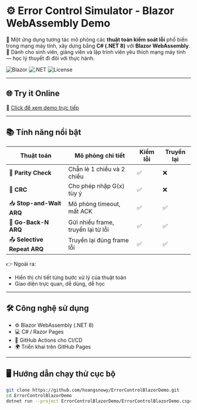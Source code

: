 # ⚙️ Error Control Simulator - Blazor WebAssembly Demo

🚀 Một ứng dụng tương tác mô phỏng các **thuật toán kiểm soát lỗi** phổ biến trong mạng máy tính, xây dựng bằng **C# (.NET 8)** với **Blazor WebAssembly**.  
🧠 Dành cho sinh viên, giảng viên và lập trình viên yêu thích mạng máy tính — học lý thuyết đi đôi với thực hành.

![Blazor](https://img.shields.io/badge/Blazor-WebAssembly-purple) 
![.NET](https://img.shields.io/badge/.NET-8-blue) 
![License](https://img.shields.io/github/license/hoangsnowy/ErrorControlBlazorDemo)

---

## 🌐 Try it Online

🎯 [Click để xem demo trực tiếp](https://hoangsnowy.github.io/ErrorControlBlazorDemo/)

---

## 📚 Tính năng nổi bật

| Thuật toán | Mô phỏng chi tiết | Kiểm lỗi | Truyền lại |
|------------|-------------------|----------|-------------|
| 🧮 **Parity Check** | Chẵn lẻ 1 chiều và 2 chiều | ✅ | ❌ |
| 🔁 **CRC** | Cho phép nhập G(x) tùy ý | ✅ | ❌ |
| 📥 **Stop-and-Wait ARQ** | Mô phỏng timeout, mất ACK | ✅ | ✅ |
| 📨 **Go-Back-N ARQ** | Gửi nhiều frame, truyền lại từ lỗi | ✅ | ✅ |
| 📤 **Selective Repeat ARQ** | Truyền lại đúng frame lỗi | ✅ | ✅ |

👉 Ngoài ra:  
- Hiển thị chi tiết từng bước xử lý của thuật toán  
- Giao diện trực quan, dễ dùng, dễ học  

---

## 🛠 Công nghệ sử dụng

- ⚙️ Blazor WebAssembly (.NET 8)
- 💻 C# / Razor Pages
- 🔄 GitHub Actions cho CI/CD
- 🌍 Triển khai trên GitHub Pages

---

## 🖥️ Hướng dẫn chạy thử cục bộ

```bash
git clone https://github.com/hoangsnowy/ErrorControlBlazorDemo.git
cd ErrorControlBlazorDemo
dotnet run --project ErrorControlBlazorDemo/ErrorControlBlazorDemo.csproj